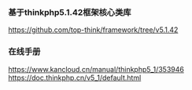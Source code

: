 ### 基于thinkphp5.1.42框架核心类库
https://github.com/top-think/framework/tree/v5.1.42

### 在线手册
https://www.kancloud.cn/manual/thinkphp5_1/353946
https://doc.thinkphp.cn/v5_1/default.html
